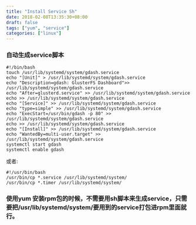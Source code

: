 ```yaml
---
title: "Install Service Sh"
date: 2018-02-08T13:35:30+08:00
draft: false
tags: ["yum", "service"]
categories: ["linux"]
---
```



### 自动生成service脚本

	
	#!/bin/bash
	touch /usr/lib/systemd/system/gdash.service
	echo "[Unit]" > /usr/lib/systemd/system/gdash.service
	echo "Description=gdash: GlusterFS Dashboard">> /usr/lib/systemd/system/gdash.service
	echo "After=glusterd.service" >> /usr/lib/systemd/system/gdash.service
	echo >> /usr/lib/systemd/system/gdash.service
	echo "[Service]" >> /usr/lib/systemd/system/gdash.service
	echo "type=simple" >> /usr/lib/systemd/system/gdash.service
	echo "ExecStart=/usr/bin/gdash -p 80" >> /usr/lib/systemd/system/gdash.service
	echo >> /usr/lib/systemd/system/gdash.service
	echo "[Install]" >> /usr/lib/systemd/system/gdash.service
	echo "WantedBy=multi-user.target" >> /usr/lib/systemd/system/gdash.service
	systemctl start gdash
	systemctl enable gdash

或者:

	#!/usr/bin/bash
	/usr/bin/cp *.service /usr/lib/systemd/system/
	/usr/bin/cp *.timer /usr/lib/systemd/system/



### 使用yum 安装rpm包的时候，不需要用sh脚本来生成service，只需要把/usr/lib/systemd/system/要用到的service打包进rpm里面就行。
